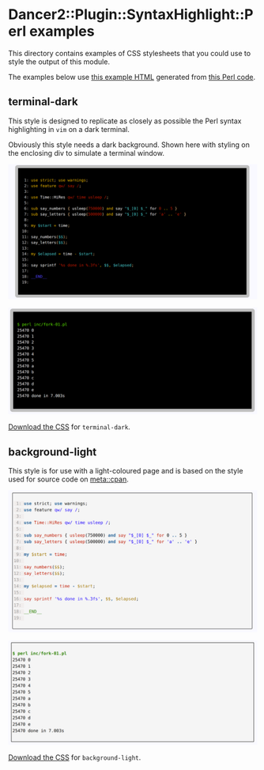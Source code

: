 # Dancer2::Plugin::SyntaxHighlight::Perl examples

This directory contains examples of CSS stylesheets that you could use to style the output of this module.

The examples below use [this example HTML](https://raw.githubusercontent.com/1nickt/Dancer2-Plugin-SyntaxHighlight-Perl/master/examples/generated.html) generated from [this Perl code](https://raw.githubusercontent.com/1nickt/Dancer2-Plugin-SyntaxHighlight-Perl/master/examples/example.pl).

## terminal-dark

This style is designed to replicate as closely as possible the Perl syntax highlighting in `vim` on a dark terminal. 

Obviously this style needs a dark background. Shown here with styling on the enclosing div to simulate a terminal window.

![ScreenShot](https://raw.githubusercontent.com/1nickt/Dancer2-Plugin-SyntaxHighlight-Perl/master/examples/terminal-dark-code.png)

![ScreenShot](https://raw.githubusercontent.com/1nickt/Dancer2-Plugin-SyntaxHighlight-Perl/master/examples/terminal-dark-output.png)

[Download the CSS](https://raw.githubusercontent.com/1nickt/Dancer2-Plugin-SyntaxHighlight-Perl/master/examples/terminal-dark.css) for `terminal-dark`.

## background-light

This style is for use with a light-coloured page and is based on the style used for source code on [meta::cpan](https://metacpan.org).

![ScreenShot](https://raw.githubusercontent.com/1nickt/Dancer2-Plugin-SyntaxHighlight-Perl/master/examples/background-light-code.png)

![ScreenShot](https://raw.githubusercontent.com/1nickt/Dancer2-Plugin-SyntaxHighlight-Perl/master/examples/background-light-output.png)

[Download the CSS](https://raw.githubusercontent.com/1nickt/Dancer2-Plugin-SyntaxHighlight-Perl/master/examples/background-light.css) for `background-light`.





